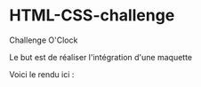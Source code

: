 # HTML-CSS-challenge

Challenge O'Clock

Le but est de réaliser l'intégration d'une maquette

Voici le rendu ici : 
